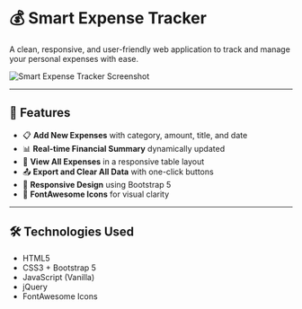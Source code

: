 # 💰 Smart Expense Tracker

A clean, responsive, and user-friendly web application to track and manage your personal expenses with ease.

![Smart Expense Tracker Screenshot](screenshot.png) <!-- Replace with actual screenshot path if available -->

---

## 🚀 Features

- 📋 **Add New Expenses** with category, amount, title, and date
- 📊 **Real-time Financial Summary** dynamically updated
- 📁 **View All Expenses** in a responsive table layout
- 📤 **Export and Clear All Data** with one-click buttons
- 📱 **Responsive Design** using Bootstrap 5
- 🎨 **FontAwesome Icons** for visual clarity

---

## 🛠️ Technologies Used

- HTML5
- CSS3 + Bootstrap 5
- JavaScript (Vanilla)
- jQuery
- FontAwesome Icons



